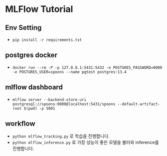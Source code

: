 # MLFlow Tutorial

## Env Setting

- `pip install -r requirements.txt`

## postgres docker

- `docker run --rm -P -p 127.0.0.1:5431:5432 -e POSTGRES_PASSWORD=0000 -e POSTGRES_USER=spoons --name pgtest postgres:13.4`

## mlflow dashboard

- `mlflow server --backend-store-uri postgresql://spoons:0000@localhost:5431/spoons --default-artifact-root $(pwd) -p 5001`

## workflow

- `python mlflow_tracking.py` 로 학습을 진행합니다.
- `python mlflow_inference.py` 로 가장 성능이 좋은 모델을 불러와 inference를 진행합니다.
